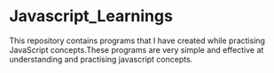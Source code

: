 # Javascript_Learnings
This repository contains programs that I have created while practising JavaScript concepts.These programs are very simple and effective at understanding and practising javascript concepts.
